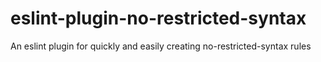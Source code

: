 # eslint-plugin-no-restricted-syntax
An eslint plugin for quickly and easily creating no-restricted-syntax rules

